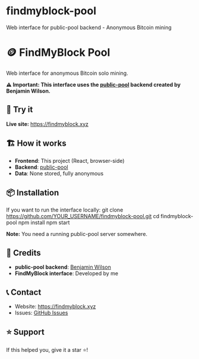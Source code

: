 # findmyblock-pool
Web interface for public-pool backend - Anonymous Bitcoin mining

# 🪙 FindMyBlock Pool

Web interface for anonymous Bitcoin solo mining.

**⚠️ Important: This interface uses the [public-pool](https://github.com/benjamin-wilson/public-pool) backend created by Benjamin Wilson.**

## 🚀 Try it

**Live site:** https://findmyblock.xyz

## 🏗️ How it works

- **Frontend**: This project (React, browser-side)  
- **Backend**: [public-pool](https://github.com/benjamin-wilson/public-pool)
- **Data**: None stored, fully anonymous


## 📦 Installation

If you want to run the interface locally:
git clone https://github.com/YOUR_USERNAME/findmyblock-pool.git
cd findmyblock-pool
npm install
npm start



**Note:** You need a running public-pool server somewhere.

## 🙏 Credits

- **public-pool backend**: [Benjamin Wilson](https://github.com/benjamin-wilson)
- **FindMyBlock interface**: Developed by me

## 📞 Contact

- Website: https://findmyblock.xyz
- Issues: [GitHub Issues](https://github.com/pixelpow/findmyblock-pool/issues)

## ⭐ Support

If this helped you, give it a star ⭐!


